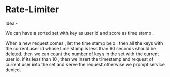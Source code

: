 # Rate-Limiter

Idea:-

We can have a sorted set with key as user id and score as time stamp . 

When a new request comes , let the time stamp be x . then all the keys with the current user id whose time stamp is less than 60 seconds should be deleted. then we can count the number of keys in the set with the current user id. if its less than 10 , then we insert the timestamp and request of current user into the set and serve the request otherwise we prompt service denied.
